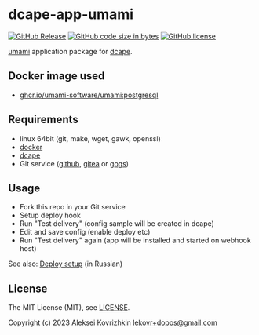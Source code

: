 # dcape-app-umami

[![GitHub Release][1]][2] [![GitHub code size in bytes][3]]() [![GitHub license][4]][5]

[1]: https://img.shields.io/github/release/dopos/dcape-app-umami.svg
[2]: https://github.com/dopos/dcape-app-umami/releases
[3]: https://img.shields.io/github/languages/code-size/dopos/dcape-app-umami.svg
[4]: https://img.shields.io/github/license/dopos/dcape-app-umami.svg
[5]: LICENSE

[umami](https://umami.is/) application package for [dcape](https://github.com/dopos/dcape).

## Docker image used

* [ghcr.io/umami-software/umami:postgresql](https://github.com/umami-software/umami/pkgs/container/umami)

## Requirements

* linux 64bit (git, make, wget, gawk, openssl)
* [docker](http://docker.io)
* [dcape](https://github.com/dopos/dcape)
* Git service ([github](https://github.com), [gitea](https://gitea.io) or [gogs](https://gogs.io))

## Usage

* Fork this repo in your Git service
* Setup deploy hook
* Run "Test delivery" (config sample will be created in dcape)
* Edit and save config (enable deploy etc)
* Run "Test delivery" again (app will be installed and started on webhook host)

See also: [Deploy setup](https://github.com/dopos/dcape/blob/master/DEPLOY.md) (in Russian)

## License

The MIT License (MIT), see [LICENSE](LICENSE).

Copyright (c) 2023 Aleksei Kovrizhkin <lekovr+dopos@gmail.com>
